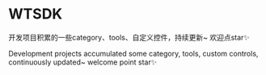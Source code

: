 # WTSDK
开发项目积累的一些category、tools、自定义控件，持续更新~   欢迎点star✨

Development projects accumulated some category, tools, custom controls, continuously updated~   welcome point star✨
